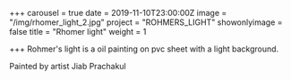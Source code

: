 +++
carousel = true
date = 2019-11-10T23:00:00Z
image = "/img/rhomer_light_2.jpg"
project = "ROHMERS_LIGHT"
showonlyimage = false
title = "Rhomer light"
weight = 1

+++
Rohmer's light is a oil painting on pvc sheet with a light background.

Painted by artist Jiab Prachakul
